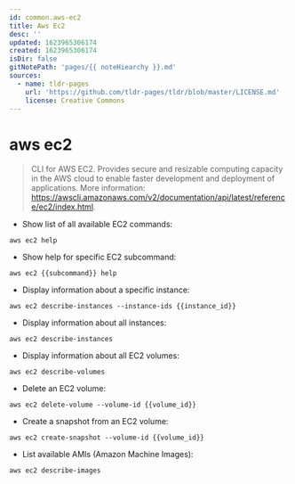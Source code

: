 ```yaml
---
id: common.aws-ec2
title: Aws Ec2
desc: ''
updated: 1623965306174
created: 1623965306174
isDir: false
gitNotePath: 'pages/{{ noteHiearchy }}.md'
sources:
  - name: tldr-pages
    url: 'https://github.com/tldr-pages/tldr/blob/master/LICENSE.md'
    license: Creative Commons
---
```

# aws ec2

> CLI for AWS EC2.
> Provides secure and resizable computing capacity in the AWS cloud to enable faster development and deployment of applications.
> More information: <https://awscli.amazonaws.com/v2/documentation/api/latest/reference/ec2/index.html>.

- Show list of all available EC2 commands:

`aws ec2 help`

- Show help for specific EC2 subcommand:

`aws ec2 {{subcommand}} help`

- Display information about a specific instance:

`aws ec2 describe-instances --instance-ids {{instance_id}}`

- Display information about all instances:

`aws ec2 describe-instances`

- Display information about all EC2 volumes:

`aws ec2 describe-volumes`

- Delete an EC2 volume:

`aws ec2 delete-volume --volume-id {{volume_id}}`

- Create a snapshot from an EC2 volume:

`aws ec2 create-snapshot --volume-id {{volume_id}}`

- List available AMIs (Amazon Machine Images):

`aws ec2 describe-images`

